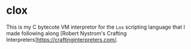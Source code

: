 # clox

This is my C bytecote VM interpretor for the `Lox` scripting language that I made following along [Robert Nystrom's Crafting Interpreters]https://craftinginterpreters.com/.
